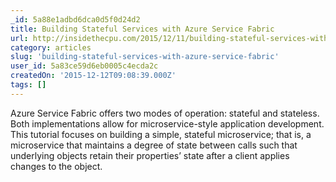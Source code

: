 ```yaml
---
_id: 5a88e1adbd6dca0d5f0d24d2
title: Building Stateful Services with Azure Service Fabric
url: http://insidethecpu.com/2015/12/11/building-stateful-services-with-azure-service-fabric/
category: articles
slug: 'building-stateful-services-with-azure-service-fabric'
user_id: 5a83ce59d6eb0005c4ecda2c
createdOn: '2015-12-12T09:08:39.000Z'
tags: []
---
```


Azure Service Fabric offers two modes of operation: stateful and stateless. Both implementations allow for microservice-style application development. This tutorial focuses on building a simple, stateful microservice; that is, a microservice that maintains a degree of state between calls such that underlying objects retain their properties’ state after a client applies changes to the object.
